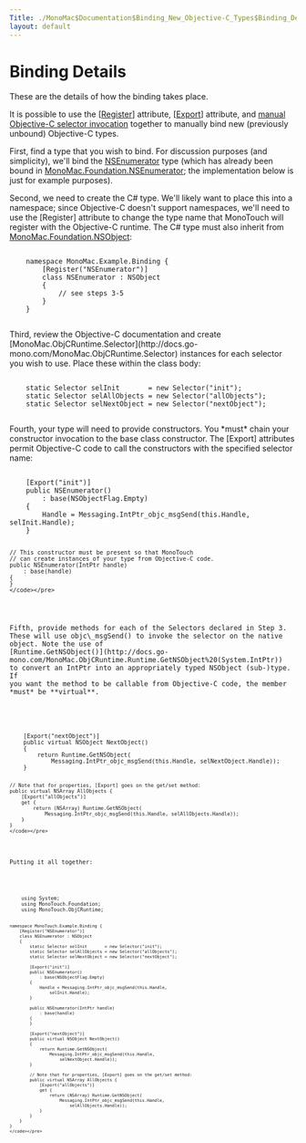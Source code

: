 ```yaml
---
Title: ./MonoMac$Documentation$Binding_New_Objective-C_Types$Binding_Details
layout: default
---
```


Binding Details
===============

These are the details of how the binding takes place.

It is possible to use the
[[Register](http://docs.go-mono.com/MonoMac.Foundation.RegisterAttribute)]
attribute,
[[Export](http://docs.go-mono.com/MonoMac.Foundation.ExportAttribute)]
attribute, and [manual Objective-C selector
invocation](MonoMac/Documentation/Objective-{{site.url}}/C_Selectors "wikilink")
together to manually bind new (previously unbound) Objective-C types.

First, find a type that you wish to bind. For discussion purposes (and
simplicity), we'll bind the
[NSEnumerator](http://developer.apple.com/library/mac/#documentation/Cocoa/Reference/Foundation/Classes/NSEnumerator_Class/Reference/Reference.html#//apple_ref/doc/uid/TP40003654)
type (which has already been bound in
[MonoMac.Foundation.NSEnumerator](http://docs.go-mono.com/MonoMac.Foundation.NSEnumerator);
the implementation below is just for example purposes).

Second, we need to create the C\# type. We'll likely want to place this
into a namespace; since Objective-C doesn't support namespaces, we'll
need to use the [Register] attribute to change the type name that
MonoTouch will register with the Objective-C runtime. The C\# type must
also inherit from
[MonoMac.Foundation.NSObject](http://docs.go-mono.com/MonoMac.Foundation.NSObject):

<div class="csharp">
    <pre><code>
    namespace MonoMac.Example.Binding {
        [Register("NSEnumerator")]
        class NSEnumerator : NSObject
        {
            // see steps 3-5
        }
    }
    </code></pre>

</div>
Third, review the Objective-C documentation and create
[MonoMac.ObjCRuntime.Selector](http://docs.go-mono.com/MonoMac.ObjCRuntime.Selector)
instances for each selector you wish to use. Place these within the
class body:

<div class="csharp">
    <pre><code>
    static Selector selInit       = new Selector("init");
    static Selector selAllObjects = new Selector("allObjects");
    static Selector selNextObject = new Selector("nextObject");
    </code></pre>

</div>
Fourth, your type will need to provide constructors. You *must* chain
your constructor invocation to the base class constructor. The [Export]
attributes permit Objective-C code to call the constructors with the
specified selector name:

<div class="csharp">
    <pre><code>
    [Export("init")]
    public NSEnumerator()
        : base(NSObjectFlag.Empty)
    {
        Handle = Messaging.IntPtr_objc_msgSend(this.Handle, selInit.Handle);
    }

    // This constructor must be present so that MonoTouch 
    // can create instances of your type from Objective-C code.
    public NSEnumerator(IntPtr handle)
        : base(handle)
    {
    }
    </code></pre>

</div>
Fifth, provide methods for each of the Selectors declared in Step 3.
These will use objc\_msgSend() to invoke the selector on the native
object. Note the use of
[Runtime.GetNSObject()](http://docs.go-mono.com/MonoMac.ObjCRuntime.Runtime.GetNSObject%20(System.IntPtr))
to convert an IntPtr into an appropriately typed NSObject (sub-)type. If
you want the method to be callable from Objective-C code, the member
*must* be **virtual**.

<div class="csharp">
    <pre><code>
    [Export("nextObject")]
    public virtual NSObject NextObject()
    {
        return Runtime.GetNSObject(
            Messaging.IntPtr_objc_msgSend(this.Handle, selNextObject.Handle));
    }

    // Note that for properties, [Export] goes on the get/set method:
    public virtual NSArray AllObjects {
        [Export("allObjects")]
        get {
            return (NSArray) Runtime.GetNSObject(
                Messaging.IntPtr_objc_msgSend(this.Handle, selAllObjects.Handle));
        }
    }
    </code></pre>

</div>
Putting it all together:

<div class="csharp">
    <pre><code>
    using System;
    using MonoTouch.Foundation;
    using MonoTouch.ObjCRuntime;

    namespace MonoTouch.Example.Binding {
        [Register("NSEnumerator")]
        class NSEnumerator : NSObject
        {
            static Selector selInit       = new Selector("init");
            static Selector selAllObjects = new Selector("allObjects");
            static Selector selNextObject = new Selector("nextObject");

            [Export("init")]
            public NSEnumerator()
                : base(NSObjectFlag.Empty)
            {
                Handle = Messaging.IntPtr_objc_msgSend(this.Handle,
                    selInit.Handle);
            }

            public NSEnumerator(IntPtr handle)
                : base(handle)
            {
            }

            [Export("nextObject")]
            public virtual NSObject NextObject()
            {
                return Runtime.GetNSObject(
                    Messaging.IntPtr_objc_msgSend(this.Handle,
                        selNextObject.Handle));
            }

            // Note that for properties, [Export] goes on the get/set method:
            public virtual NSArray AllObjects {
                [Export("allObjects")]
                get {
                    return (NSArray) Runtime.GetNSObject(
                        Messaging.IntPtr_objc_msgSend(this.Handle,
                            selAllObjects.Handle));
                }
            }
        }
    }
    </code></pre>

</div>
